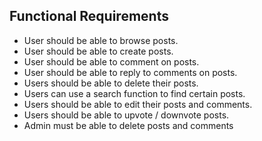 ## Functional Requirements
- User should be able to browse posts.
- User should be able to create posts.
- User should be able to comment on posts.
- User should be able to reply to comments on posts.
- Users should be able to delete their posts.
- Users can use a search function to find certain posts.
- Users should be able to edit their posts and comments.
- Users should be able to upvote / downvote posts.
- Admin must be able to delete posts and comments